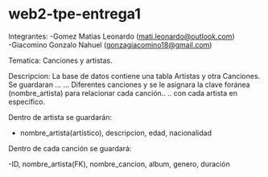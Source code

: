 # web2-tpe-entrega1

Integrantes: -Gomez Matias Leonardo (mati.leonardo@outlook.com)              
             -Giacomino Gonzalo Nahuel (gonzagiacomino18@gmail.com)

Tematica: Canciones y artistas.

Descripcion: La base de datos contiene una tabla Artistas y otra Canciones. Se guardaran ...
... Diferentes canciones y se le asignara la clave foránea (nombre_artista) para relacionar cada canción..
.. con cada artista en específico.

Dentro de artista se guardarán: 

- nombre_artista(artístico), descripcion, edad, nacionalidad

Dentro de cada canción se guardará:

-ID, nombre_artista(FK), nombre_cancion, album, genero, duración
